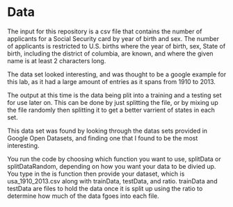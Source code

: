 # Data
The input for this repository is a csv file that contains the number of applicants for a Social Security card by year of birth and sex. The number of applicants is restricted to U.S. births where the year of birth, sex, State of birth, including the district of columbia, are known, and where the given name is at least 2 characters long.

The data set looked interesting, and was thought to be a google example for this lab, as it had a large amount of entries as it spans from 1910 to 2013. 

The output at this time is the data being plit into a training and a testing set for use later on. This can be done by just splitting the file, or by mixing up the file randomly then splitting it to get a better varrient of states in each set. 

This data set was found by looking through the datas sets provided in Google Open Datasets, and finding one that I found to be the most interesting.

You run the code by choosing which function you want to use, splitData or splitDataRandom, depending on how you want your data to be divied up. You type in the is function then provide your dataset, which is usa_1910_2013.csv along with trainData, testData, and ratio. trainData and testData are files to hold the data once it is split up using the ratio to determine how much of the data fgoes into each file.
